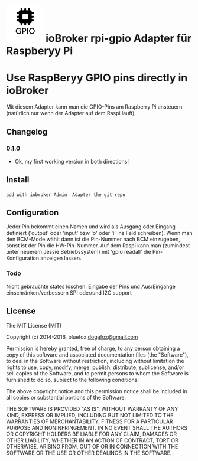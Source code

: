 ![Logo](admin/rpi-gpio.png)
ioBroker rpi-gpio Adapter für Raspberyy Pi
==============

# Use RaspBeryy GPIO pins directly in ioBroker

Mit diesem Adapter kann man die GPIO-Pins am Raspberry Pi ansteuern (natürlich nur wenn der Adapter auf dem Raspi läuft).



## Changelog
### 0.1.0
* Ok, my first working version in both directions!

## Install

```add with iobroker Admin  Adapter the git repo```

## Configuration

Jeder Pin bekommt einen Namen und wird als Ausgang oder Eingang definiert ('output' oder 'input'  bzw 'o' oder 'i' ins Feld schreiben).
Wenn man den BCM-Mode wählt dann ist die Pin-Nummer nach BCM einzugeben, sonst ist der Pin die HW-Pin-Nummer.
Auf dem Raspi kann man (zumindest unter neuerem Jessie Betriebssystem) mit 'gpio readall' die Pin-Konfiguration anzeigen lassen.

### Todo
Nicht gebrauchte states löschen. 
Eingabe der Pins und Aus/Eingänge einschränken/verbessern 
SPI oder/und I2C support

## License

The MIT License (MIT)

Copyright (c) 2014-2016, bluefox <dogafox@gmail.com>

Permission is hereby granted, free of charge, to any person obtaining a copy
of this software and associated documentation files (the "Software"), to deal
in the Software without restriction, including without limitation the rights
to use, copy, modify, merge, publish, distribute, sublicense, and/or sell
copies of the Software, and to permit persons to whom the Software is
furnished to do so, subject to the following conditions:

The above copyright notice and this permission notice shall be included in
all copies or substantial portions of the Software.

THE SOFTWARE IS PROVIDED "AS IS", WITHOUT WARRANTY OF ANY KIND, EXPRESS OR
IMPLIED, INCLUDING BUT NOT LIMITED TO THE WARRANTIES OF MERCHANTABILITY,
FITNESS FOR A PARTICULAR PURPOSE AND NONINFRINGEMENT. IN NO EVENT SHALL THE
AUTHORS OR COPYRIGHT HOLDERS BE LIABLE FOR ANY CLAIM, DAMAGES OR OTHER
LIABILITY, WHETHER IN AN ACTION OF CONTRACT, TORT OR OTHERWISE, ARISING FROM,
OUT OF OR IN CONNECTION WITH THE SOFTWARE OR THE USE OR OTHER DEALINGS IN
THE SOFTWARE.

